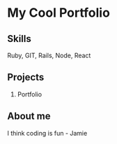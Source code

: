 # My Cool Portfolio

## Skills

Ruby, GIT, Rails, Node, React



## Projects

1. Portfolio


## About me

I think coding is fun - Jamie
